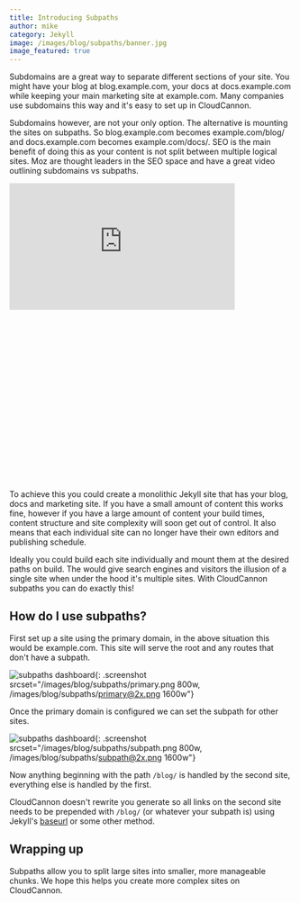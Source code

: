```yaml
---
title: Introducing Subpaths
author: mike
category: Jekyll
image: /images/blog/subpaths/banner.jpg
image_featured: true
---
```


Subdomains are a great way to separate different sections of your site. You might
have your blog at blog.example.com, your docs at docs.example.com while keeping
your main marketing site at example.com. Many companies use subdomains this way
and it's easy to set up in CloudCannon.

Subdomains however, are not your only option. The alternative is mounting
the sites on subpaths. So blog.example.com becomes example.com/blog/ and
docs.example.com becomes example.com/docs/. SEO is the main benefit of doing this
as your content is not split between multiple logical sites. Moz are thought leaders
in the SEO space and have a great video outlining subdomains vs subpaths.

<div class="video-embed" style="padding-bottom:60.5%;"><iframe allowtransparency="true" title="Wistia video player" allowFullscreen frameborder="0" scrolling="no" class="wistia_embed" name="wistia_embed" src="https://fast.wistia.net/embed/iframe/6erzjiily8" width="400" height="225"></iframe></div>

To achieve this you could create a monolithic Jekyll site that has
your blog, docs and marketing site. If you have a small amount of content this
 works fine, however if you have a large amount of content your build times,
 content structure and site complexity will soon get out of control. It also
means that each individual site can no longer have their own editors and publishing schedule.

Ideally you could build each site individually and mount them at the desired paths
on build. The would give search engines and visitors the illusion of a single site when
under the hood it's multiple sites. With CloudCannon subpaths you can do exactly this!

## How do I use subpaths?

First set up a site using the primary domain, in the above situation this would
be example.com. This site will serve the root and any routes that don't have a subpath.

![subpaths dashboard](/images/blog/subpaths/primary@2x.png){: .screenshot srcset="/images/blog/subpaths/primary.png 800w, /images/blog/subpaths/primary@2x.png 1600w"}

Once the primary domain is configured we can set the subpath for other sites.

![subpaths dashboard](/images/blog/subpaths/subpath@2x.png){: .screenshot srcset="/images/blog/subpaths/subpath.png 800w, /images/blog/subpaths/subpath@2x.png 1600w"}

Now anything beginning with the path `/blog/` is handled by the second site, everything
else is handled by the first.

CloudCannon doesn't rewrite you generate so
all links on the second site needs to be prepended with `/blog/` (or whatever your subpath is) using Jekyll's
[baseurl](https://jekyllrb.com/docs/configuration/options/#serve-command-options) or some other method.

## Wrapping up

Subpaths allow you to split large sites into smaller, more manageable chunks. We
hope this helps you create more complex sites on CloudCannon.
